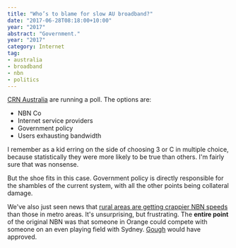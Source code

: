 ```yaml
---
title: "Who’s to blame for slow AU broadband?"
date: "2017-06-28T08:18:00+10:00"
year: "2017"
abstract: "Government."
year: "2017"
category: Internet
tag:
- australia
- broadband
- nbn
- politics
---
```

[CRN Australia] are running a poll. The options are:

* NBN Co
* Internet service providers
* Government policy
* Users exhausting bandwidth

I remember as a kid erring on the side of choosing 3 or C in multiple choice, because statistically they were more likely to be true than others. I'm fairly sure that was nonsense.

But the shoe fits in this case. Government policy is directly responsible for the shambles of the current system, with all the other points being collateral damage.

We've also just seen news that [rural areas are getting crappier NBN speeds] than those in metro areas. It's unsurprising, but frustrating. The **entire point** of the original NBN was that someone in Orange could compete with someone on an even playing field with Sydney. [Gough] would have approved.

[CRN Australia]: https://www.crn.com.au/
[rural areas are getting crappier NBN speeds]: https://www.crn.com.au/news/the-nbn-and-australias-digital-divide-465856
[Gough]: https://rubenerd.com/gough-whitlam/
